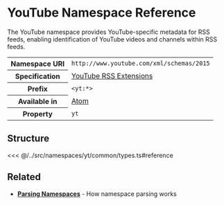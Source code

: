 # YouTube Namespace Reference

The YouTube namespace provides YouTube-specific metadata for RSS feeds, enabling identification of YouTube videos and channels within RSS feeds.

<table>
  <tbody>
    <tr>
      <th>Namespace URI</th>
      <td><code>http://www.youtube.com/xml/schemas/2015</code></td>
    </tr>
    <tr>
      <th>Specification</th>
      <td><a href="https://developers.google.com/youtube/v3/guides/implementation/videos" target="_blank">YouTube RSS Extensions</a></td>
    </tr>
    <tr>
      <th>Prefix</th>
      <td><code>&lt;yt:*&gt;</code></td>
    </tr>
    <tr>
      <th>Available in</th>
      <td><a href="/reference/feeds/atom">Atom</a></td>
    </tr>
    <tr>
      <th>Property</th>
      <td><code>yt</code></td>
    </tr>
  </tbody>
</table>

## Structure

<<< @/../src/namespaces/yt/common/types.ts#reference

## Related

- **[Parsing Namespaces](/parsing/namespaces)** - How namespace parsing works
